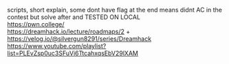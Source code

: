 scripts, short explain, some dont have flag at the end means didnt AC in the contest but solve after and TESTED ON LOCAL                                                                      
https://pwn.college/                                                                                                                                                                          
https://dreamhack.io/lecture/roadmaps/2    +    https://velog.io/@silvergun8291/series/Dreamhack                                                                                              
https://www.youtube.com/playlist?list=PLEvZsp0uc3SFuVi6TtcahxqsEbV29lXAM                                                                                                                      
